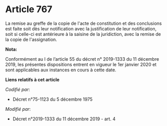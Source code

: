 # Article 767

La remise au greffe de la copie de l'acte de constitution et des conclusions est faite soit dès leur notification avec la
justification de leur notification, soit si celle-ci est antérieure à la saisine de la juridiction, avec la remise de la
copie de l'assignation.

**Nota:**

Conformément au I de l’article 55 du décret n° 2019-1333 du 11 décembre 2019, les présentes dispositions entrent en vigueur
le 1er janvier 2020 et sont applicables aux instances en cours à cette date.

**Liens relatifs à cet article**

_Codifié par_:

  - Décret n°75-1123 du 5 décembre 1975

_Modifié par_:

  - Décret n°2019-1333 du 11 décembre 2019 - art. 4
